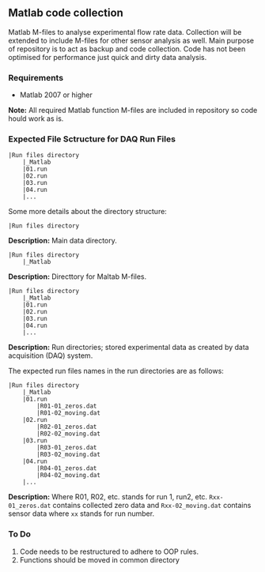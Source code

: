 ## Matlab code collection #

Matlab M-files to analyse experimental flow rate data. Collection will be extended to include M-files for other sensor analysis as well. Main purpose of repository is to act as backup and code collection. Code has not been optimised for performance just quick and dirty data analysis.

### Requirements ##

- Matlab 2007 or higher

**Note:** All required Matlab function M-files are included in repository so code hould work as is.

### Expected File Sctructure for DAQ Run Files ##

```
|Run files directory
    |_Matlab
    |01.run
    |02.run
    |03.run
    |04.run
    |...
```

Some more details about the directory structure:

```
|Run files directory
```
**Description:** Main data directory.

```
|Run files directory
    |_Matlab
```
**Description:** Directtory for Maltab M-files.

```
|Run files directory
    |_Matlab
    |01.run
    |02.run
    |03.run
    |04.run
    |...
```
**Description:** Run directories; stored experimental data as created by data acquisition (DAQ) system.

The expected run files names in the run directories are as follows:
```
|Run files directory
    |_Matlab
    |01.run
        |R01-01_zeros.dat
        |R01-02_moving.dat        
    |02.run
        |R02-01_zeros.dat
        |R02-02_moving.dat        
    |03.run
        |R03-01_zeros.dat
        |R03-02_moving.dat        
    |04.run
        |R04-01_zeros.dat
        |R04-02_moving.dat        
    |...
```
**Description:** Where R01, R02, etc. stands for run 1, run2, etc. `Rxx-01_zeros.dat` contains collected zero data and `Rxx-02_moving.dat` contains sensor data where `xx` stands for run number.

### To Do ##

1. Code needs to be restructured to adhere to OOP rules.
2. Functions should be moved in common directory

<!---
### License ##

Copyright (c) 2013 Konrad Zurcher

Permission is hereby granted, free of charge, to any person obtaining a copy
of this software and associated documentation files (the "Software"), to deal
in the Software without restriction, including without limitation the rights
to use, copy, modify, merge, publish, distribute, sublicense, and/or sell
copies of the Software, and to permit persons to whom the Software is
furnished to do so, subject to the following conditions:

The above copyright notice and this permission notice shall be included in
all copies or substantial portions of the Software.

THE SOFTWARE IS PROVIDED "AS IS", WITHOUT WARRANTY OF ANY KIND, EXPRESS OR
IMPLIED, INCLUDING BUT NOT LIMITED TO THE WARRANTIES OF MERCHANTABILITY,
FITNESS FOR A PARTICULAR PURPOSE AND NONINFRINGEMENT. IN NO EVENT SHALL THE
AUTHORS OR COPYRIGHT HOLDERS BE LIABLE FOR ANY CLAIM, DAMAGES OR OTHER
LIABILITY, WHETHER IN AN ACTION OF CONTRACT, TORT OR OTHERWISE, ARISING FROM,
OUT OF OR IN CONNECTION WITH THE SOFTWARE OR THE USE OR OTHER DEALINGS IN
THE SOFTWARE.
-->